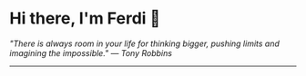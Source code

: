 <h1>Hi there, I'm Ferdi 👋</h1>

<p><em>
  "There is always room in your life for thinking bigger, pushing limits and imagining the impossible." — Tony Robbins
</em></p>

---
